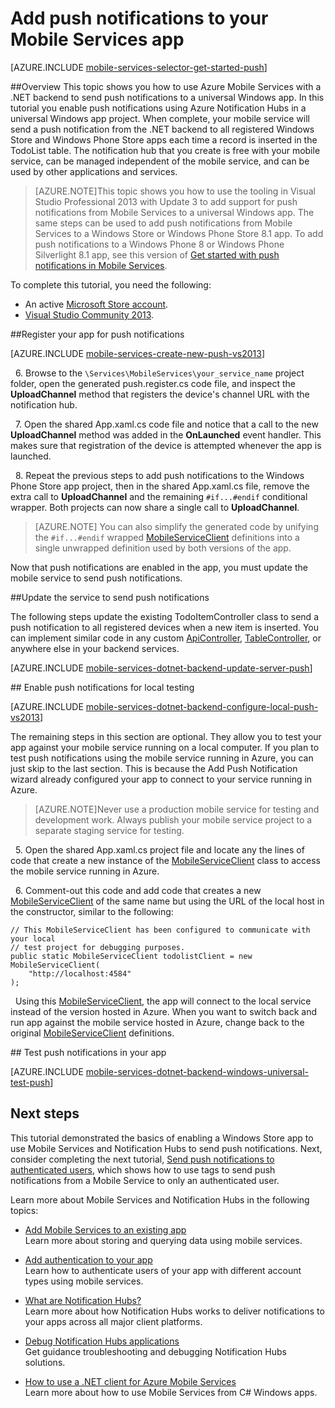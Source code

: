 <properties 
	pageTitle="Add push notifications to your universal Windows 8.1 app | Windows Azure" 
	description="Learn how to send push notifications to your universal Windows 8.1 app from your .NET backend mobile service using Azure Notification Hubs." 
	services="mobile-services,notification-hubs" 
	documentationCenter="windows" 
	authors="ggailey777" 
	manager="dwrede" 
	editor=""/>

<tags
	ms.service="mobile-services"
	ms.date="07/21/2015"
	wacn.date=""/>

# Add push notifications to your Mobile Services app

[AZURE.INCLUDE [mobile-services-selector-get-started-push](../includes/mobile-services-selector-get-started-push.md)]

##Overview
This topic shows you how to use Azure Mobile Services with a .NET backend to send push notifications to a universal Windows app. In this tutorial you enable push notifications using Azure Notification Hubs in a universal Windows app project. When complete, your mobile service will send a push notification from the .NET backend to all registered Windows Store and Windows Phone Store apps each time a record is inserted in the TodoList table. The notification hub that you create is free with your mobile service, can be managed independent of the mobile service, and can be used by other applications and services.
<!-- keep by customization: begin -->

>[AZURE.NOTE]This topic shows you how to use the tooling in Visual Studio Professional 2013 with Update 3 to add support for push notifications from Mobile Services to a universal Windows app. The same steps can be used to add push notifications from Mobile Services to a Windows Store or Windows Phone Store 8.1 app. To add push notifications to a Windows Phone 8 or Windows Phone Silverlight 8.1 app, see this version of [Get started with push notifications in Mobile Services](/documentation/articles/mobile-services-dotnet-backend-windows-phone-get-started-push).
<!-- keep by customization: end -->

To complete this tutorial, you need the following:

* An active [Microsoft Store account](https://dev.windows.com/zh-cn/programs/join).
* <a href="https://www.visualstudio.com/downloads/download-visual-studio-vs" target="_blank">Visual Studio Community 2013</a>. 

##<a id="register"></a>Register your app for push notifications

[AZURE.INCLUDE [mobile-services-create-new-push-vs2013](../includes/mobile-services-create-new-push-vs2013.md)]

&nbsp;&nbsp;6. Browse to the `\Services\MobileServices\your_service_name` project folder, open the generated push.register.cs code file, and inspect the **UploadChannel** method that registers the device's channel URL with the notification hub.
 
&nbsp;&nbsp;7. Open the shared App.xaml.cs code file and notice that a call to the new **UploadChannel** method was added in the **OnLaunched** event handler. This makes sure that registration of the device is attempted whenever the app is launched.

&nbsp;&nbsp;8. Repeat the previous steps to add push notifications to the Windows Phone Store app project, then in the shared App.xaml.cs file, remove the extra call to **UploadChannel** and the remaining `#if...#endif` conditional wrapper. Both projects can now share a single call to **UploadChannel**.

> [AZURE.NOTE] You can also simplify the generated code by unifying the `#if...#endif` wrapped [MobileServiceClient](http://msdn.microsoft.com/zh-cn/library/azure/microsoft.windowsazure.mobileservices.mobileserviceclient.aspx) definitions into a single unwrapped definition used by both versions of the app.

Now that push notifications are enabled in the app, you must update the mobile service to send push notifications. 

##<a id="update-service"></a>Update the service to send push notifications

The following steps update the existing TodoItemController class to send a push notification to all registered devices when a new item is inserted. You can implement similar code in any custom [ApiController](https://msdn.microsoft.com/zh-cn/library/system.web.http.apicontroller.aspx), [TableController](https://msdn.microsoft.com/zh-cn/library/azure/microsoft.windowsazure.mobile.service.tables.tablecontroller.aspx), or anywhere else in your backend services. 

[AZURE.INCLUDE [mobile-services-dotnet-backend-update-server-push](../includes/mobile-services-dotnet-backend-update-server-push.md)]

##<a id="local-testing"></a> Enable push notifications for local testing

[AZURE.INCLUDE [mobile-services-dotnet-backend-configure-local-push-vs2013](../includes/mobile-services-dotnet-backend-configure-local-push-vs2013.md)]

The remaining steps in this section are optional. They allow you to test your app against your mobile service running on a local computer. If you plan to test push notifications using the mobile service running in Azure, you can just skip to the last section. This is because the Add Push Notification wizard already configured your app to connect to your service running in Azure. 

>[AZURE.NOTE]Never use a production mobile service for testing and development work. Always publish your mobile service project to a separate staging service for testing.

&nbsp;&nbsp;5. Open the shared App.xaml.cs project file and locate any the lines of code that create a new instance of the [MobileServiceClient] class to access the mobile service running in Azure.

&nbsp;&nbsp;6. Comment-out this code and add code that creates a new [MobileServiceClient] of the same name but using the URL of the local host in the constructor, similar to the following:

	// This MobileServiceClient has been configured to communicate with your local
	// test project for debugging purposes.
	public static MobileServiceClient todolistClient = new MobileServiceClient(
		"http://localhost:4584"
	);

&nbsp;&nbsp;Using this [MobileServiceClient], the app will connect to the local service instead of the version hosted in Azure. When you want to switch back and run app against the mobile service hosted in Azure, change back to the original [MobileServiceClient] definitions.

##<a id="test"></a> Test push notifications in your app

[AZURE.INCLUDE [mobile-services-dotnet-backend-windows-universal-test-push](../includes/mobile-services-dotnet-backend-windows-universal-test-push.md)]

## <a name="next-steps"> </a>Next steps

This tutorial demonstrated the basics of enabling a Windows Store app to use Mobile Services and Notification Hubs to send push notifications. Next, consider completing the next tutorial, [Send push notifications to authenticated users], which shows how to use tags to send push notifications from a Mobile Service to only an authenticated user.

Learn more about Mobile Services and Notification Hubs in the following topics:

* [Add Mobile Services to an existing app][Get started with data]
  <br/>Learn more about storing and querying data using mobile services.

* [Add authentication to your app][Get started with authentication]
  <br/>Learn how to authenticate users of your app with different account types using mobile services.

* [What are Notification Hubs?]
  <br/>Learn more about how Notification Hubs works to deliver notifications to your apps across all major client platforms.

* [Debug Notification Hubs applications](https://msdn.microsoft.com/zh-cn/library/dn530751.aspx)
  </br>Get guidance troubleshooting and debugging Notification Hubs solutions. 

* [How to use a .NET client for Azure Mobile Services]
  <br/>Learn more about how to use Mobile Services from C# Windows apps.

<!-- Anchors. -->

<!-- Images. -->

<!-- URLs. -->
[Submit an app page]: http://go.microsoft.com/fwlink/p/?LinkID=266582
[My Applications]: http://go.microsoft.com/fwlink/p/?LinkId=262039
[Live SDK for Windows]: http://go.microsoft.com/fwlink/p/?LinkId=262253
[Get started with Mobile Services]: /documentation/articles/mobile-services-dotnet-backend-windows-store-dotnet-get-started
[Get started with data]: /documentation/articles/mobile-services-dotnet-backend-windows-universal-dotnet-get-started-data
[Get started with authentication]: /documentation/articles/mobile-services-dotnet-backend-windows-universal-dotnet-get-started-users

[Send push notifications to authenticated users]: /documentation/articles/mobile-services-dotnet-backend-windows-store-dotnet-push-notifications-app-users

[What are Notification Hubs?]: /documentation/articles/notification-hubs-overview

[How to use a .NET client for Azure Mobile Services]: /documentation/articles/mobile-services-windows-dotnet-how-to-use-client-library
[MobileServiceClient]: http://msdn.microsoft.com/zh-cn/library/azure/microsoft.windowsazure.mobileservices.mobileserviceclient.aspx